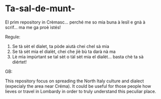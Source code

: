 # Ta-sal-de-munt-
El prìm repository in Crèmasc... perché me so mia buna à lesìl e gnà à scrif... ma me ga proè ìstés!

Regule:

1. Se tà sèt el dialet, ta pòde aiutà chei chel sà mia
2. Se tà sèt mia el dialèt, chei che jiè bù ta darà nà ma
3. Lè mìa impùrtant se tal sèt o tàl sèt mia el dialèt... basta chè ta sà diértet!


GB:

This repository focus on spreading the North Italy culture and dialect (expecialy the area near Créma).
It could be useful for those people how lieves or travel in Lombardy in order to truly understand this peculiar place.
